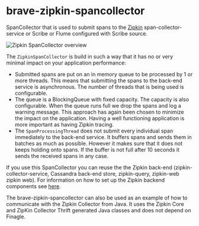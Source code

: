 # brave-zipkin-spancollector #


SpanCollector that is used to submit spans to the [Zipkin](https://github.com/openzipkin/zipkin) span-collector-service or Scribe
or Flume configured with Scribe source.

![Zipkin SpanCollector overview](https://raw.github.com/wiki/kristofa/brave/ZipkinSpanCollector.png)

The `ZipkinSpanCollector` is build in such a way that it has no or very minimal impact on your application performance:

*    Submitted spans are put on an in memory queue to be processed by 1 or more threads. This means that submitting the spans to the back-end service is
asynchronous.  The number of threads that is being used is configurable.
*    The queue is a BlockingQueue with fixed capacity.  The capacity is also configurable. When the queue runs full we drop the spans and log a warning message.
This approach has again been chosen to minimize the impact on the application. Having a well functioning application is more important as having Zipkin tracing.
*    The `SpanProcessingThread` does not submit every individual span immediately to the back-end service. It buffers spans and sends them in batches as much as possible.
However it makes sure that it does not keeps holding onto spans. If the buffer is not full after 10 seconds it sends the received spans in any case.


If you use this SpanCollector you can reuse the the Zipkin back-end (zipkin-collector-service, Cassandra back-end store, zipkin-query, zipkin-web zipkin web).
For information on how to set up the Zipkin backend components see [here](https://github.com/openzipkin/zipkin).

The brave-zipkin-spancollector can also be used as an example of how to communicate with the Zipkin Collector from Java.
It uses the Zipkin Core and ZipKin Collector Thrift generated Java classes and does not depend on Finagle.
